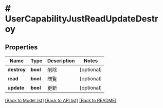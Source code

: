 # # UserCapabilityJustReadUpdateDestroy

## Properties

Name | Type | Description | Notes
------------ | ------------- | ------------- | -------------
**destroy** | **bool** | 削除 | [optional]
**read** | **bool** | 閲覧 | [optional]
**update** | **bool** | 更新 | [optional]

[[Back to Model list]](../../README.md#models) [[Back to API list]](../../README.md#endpoints) [[Back to README]](../../README.md)
